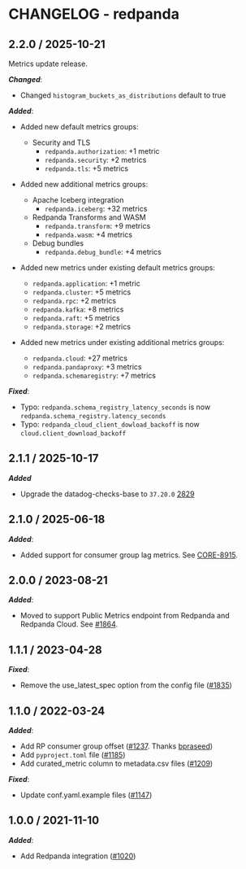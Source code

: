 # CHANGELOG - redpanda

## 2.2.0 / 2025-10-21

Metrics update release.

***Changed***:

* Changed `histogram_buckets_as_distributions` default to true

***Added***:

* Added new default metrics groups:
  * Security and TLS
    * `redpanda.authorization`: +1 metric
    * `redpanda.security`: +2 metrics
    * `redpanda.tls`: +5 metrics

* Added new additional metrics groups:
  * Apache Iceberg integration
    * `redpanda.iceberg`: +32 metrics
  * Redpanda Transforms and WASM
    * `redpanda.transform`: +9 metrics
    * `redpanda.wasm`: +4 metrics
  * Debug bundles
    * `redpanda.debug_bundle`: +4 metrics

* Added new metrics under existing default metrics groups:
  * `redpanda.application`: +1 metric
  * `redpanda.cluster`: +5 metrics
  * `redpanda.rpc`: +2 metrics
  * `redpanda.kafka`: +8 metrics
  * `redpanda.raft`: +5 metrics
  * `redpanda.storage`: +2 metrics

* Added new metrics under existing additional metrics groups:
  * `redpanda.cloud`: +27 metrics
  * `redpanda.pandaproxy`: +3 metrics
  * `redpanda.schemaregistry`: +7 metrics

***Fixed***:

* Typo: `redpanda.schema_registry_latency_seconds` is now `redpanda.schema_registry.latency_seconds`
* Typo: `redpanda_cloud_client_dowload_backoff` is now `cloud.client_download_backoff`

## 2.1.1 / 2025-10-17

***Added***

* Upgrade the datadog-checks-base to `37.20.0` [2829](@https://github.com/DataDog/integrations-extras/pull/2829)

## 2.1.0 / 2025-06-18

***Added***:

* Added support for consumer group lag metrics. See [CORE-8915](https://github.com/redpanda-data/redpanda/pull/25216). 

## 2.0.0 / 2023-08-21

***Added***:

* Moved to support Public Metrics endpoint from Redpanda and Redpanda Cloud. See [#1864](https://github.com/DataDog/integrations-extras/pull/1864).

## 1.1.1 / 2023-04-28

***Fixed***:

* Remove the use_latest_spec option from the config file ([#1835](https://github.com/DataDog/integrations-extras/pull/1835))

## 1.1.0 / 2022-03-24

***Added***:

* Add RP consumer group offset ([#1237](https://github.com/DataDog/integrations-extras/pull/1237). Thanks [bpraseed](https://github.com/bpraseed))
* Add `pyproject.toml` file ([#1185](https://github.com/DataDog/integrations-extras/pull/1185))
* Add curated_metric column to metadata.csv files ([#1209](https://github.com/DataDog/integrations-extras/pull/1209))

***Fixed***:

* Update conf.yaml.example files ([#1147](https://github.com/DataDog/integrations-extras/pull/1147))

## 1.0.0 / 2021-11-10

***Added***:

* Add Redpanda integration ([#1020](https://github.com/DataDog/integrations-extras/pull/1020))
